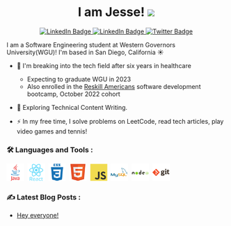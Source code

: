 


<div id="header" align="center">

</div>
<h1 align="center">
  I am Jesse!
  <img src="https://media.giphy.com/media/hvRJCLFzcasrR4ia7z/giphy.gif" width="30px"/>
</h1>
<div id="badges" align="center">
  <a href="https://www.linkedin.com/in/jperez-2018/">
    <img src="https://img.shields.io/badge/LinkedIn-blue?style=for-the-badge&logo=linkedin&logoColor=white" alt="LinkedIn Badge"/>
  </a>
    <a href="https://discordapp.com/users/paradosis#5242">
    <img src="https://img.shields.io/badge/Discord-7289DA?style=for-the-badge&logo=discord&logoColor=white" alt="LinkedIn Badge"/>
  </a>
  <a href="https://twitter.com/SWE_jesse">
    <img src="https://img.shields.io/badge/Twitter-blue?style=for-the-badge&logo=twitter&logoColor=white" alt="Twitter Badge"/>
  </a>
</div>


I am a Software Engineering student at Western Governors University(WGU)! I'm based in San Diego, California :sunny:
- 🧰 I'm breaking into the tech field after six years in healthcare
   <ul>
    <li>Expecting to graduate WGU in 2023
    <li>Also enrolled in the <a href="https://reskillamericans.org/learn-more/">Reskill Americans</a> software development bootcamp, October 2022 cohort
   
   </ul>

- :seedling: Exploring Technical Content Writing.

- :zap: In my free time, I solve problems on LeetCode, read tech articles, play video games and tennis!


### :hammer_and_wrench: Languages and Tools :
<div>
  <img src="https://github.com/devicons/devicon/blob/master/icons/java/java-original-wordmark.svg" title="Java" alt="Java" width="40" height="40"/>&nbsp;
  <img src="https://github.com/devicons/devicon/blob/master/icons/react/react-original-wordmark.svg" title="React" alt="React" width="40" height="40"/>&nbsp;
  <img src="https://github.com/devicons/devicon/blob/master/icons/css3/css3-plain-wordmark.svg"  title="CSS3" alt="CSS" width="40" height="40"/>&nbsp;
  <img src="https://github.com/devicons/devicon/blob/master/icons/html5/html5-original.svg" title="HTML5" alt="HTML" width="40" height="40"/>&nbsp;
  <img src="https://github.com/devicons/devicon/blob/master/icons/javascript/javascript-original.svg" title="JavaScript" alt="JavaScript" width="40" height="40"/>&nbsp;
  <img src="https://github.com/devicons/devicon/blob/master/icons/mysql/mysql-original-wordmark.svg" title="MySQL"  alt="MySQL" width="40" height="40"/>&nbsp;
  <img src="https://github.com/devicons/devicon/blob/master/icons/nodejs/nodejs-original-wordmark.svg" title="NodeJS" alt="NodeJS" width="40" height="40"/>&nbsp;
  <img src="https://github.com/devicons/devicon/blob/master/icons/git/git-original-wordmark.svg" title="Git" **alt="Git" width="40" height="40"/>
</div>

### :writing_hand: Latest Blog Posts :
<!-- BLOG-POST-LIST:START -->
- [Hey everyone!](https://dev.to/iamjessep/hey-everyone-4kpi)
<!-- BLOG-POST-LIST:END -->
